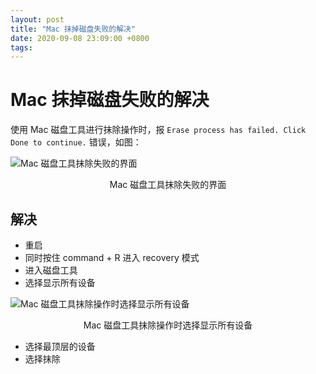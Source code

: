 ```yaml
---
layout: post
title: "Mac 抹掉磁盘失败的解决"
date: 2020-09-08 23:09:00 +0800
tags: 
---
```

    
# Mac 抹掉磁盘失败的解决

使用 Mac 磁盘工具进行抹除操作时，报 `Erase process has failed. Click Done to continue.` 错误，如图：

![Mac 磁盘工具抹除失败的界面](https://user-images.githubusercontent.com/3783096/92440266-d4983500-f1de-11ea-9aef-70a6416af65e.jpg)
<p align="center">Mac 磁盘工具抹除失败的界面</p>


## 解决

- 重启
- 同时按住 command + R 进入 recovery 模式
- 进入磁盘工具
- 选择显示所有设备

![Mac 磁盘工具抹除操作时选择显示所有设备](https://user-images.githubusercontent.com/3783096/92440402-05786a00-f1df-11ea-8d55-5f9879e268f6.png)
<p align="center">Mac 磁盘工具抹除操作时选择显示所有设备</p>

- 选择最顶层的设备
- 选择抹除


    